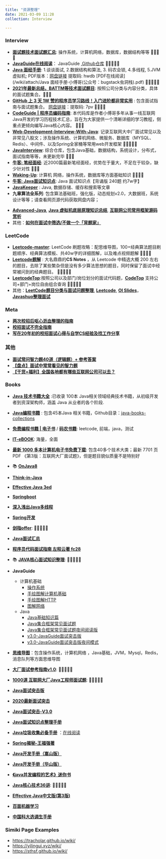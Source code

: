 ```yaml
---
title: "资源整理"
date: 2021-03-09 11:28
collection: Interview

---
```



### Interview


* [**面试题技术面试题汇总**](https://imageslr.github.io/2020/07/08/tech-interview.html): 操作系统，计算机网络，数据库，数据结构等等 	🌟🌟🌟🌟
* [**JavaGuide在线阅读**](https://snailclimb.gitee.io/javaguide/#/)： JavaGuide ,[Github仓库](https://github.com/Snailclimb/JavaGuide) 🌟🌟🌟🌟🌟
* [**Java 面经手册**](https://github.com/fuzhengwei/interview): 1.谈谈面试, 2.数据结构和算法, 3. 码农会锁, 4.多线程, 5.JVM 虚拟机; PDF版本：[网盘链接](https://pan.baidu.com/s/14EvqXGHUnJpC7UxtqSBzOQ) 提取码: hwdb  [PDF在线阅读](/wiki/attach/Java 面经手册·小傅哥(公众号：bugstack虫洞栈).pdf) 🌟🌟🌟🌟🌟 
* [**2021年最新总结，BATTM等技术面试题目**](https://github.com/0voice/interview_internal_reference#1): 按照公司分类与内容分类，具体的面试题集合。🌟🌟🌟
* [**GitHub 上 3 天 1W 赞的程序员学习路线！入门进阶都非常实用**](https://xie.infoq.cn/article/6a56208af04e169caf4a86485) : 包含面试指南与面试题集合。 [网盘链接](https://pan.baidu.com/s/1NasqJrHsDQVlSIbCadqaqg)：提取码: 7pv 🌟🌟🌟🌟
* [**CodeGuide | 程序员编码指南**](https://github.com/fuzhengwei/CodeGuide/wiki):  本代码库是作者小傅哥多年从事一线互联网Java开发的学习历程技术汇总，旨在为大家提供一个清晰详细的学习教程，侧重点更倾向编写Java核心内容。 🌟🌟🌟
* [**Web-Development-Interview-With-Java**](https://github.com/lokles/Web-Development-Interview-With-Java): 记录互联网大中厂面试常见以及非常见八股文；涉及操作系统、计算机网络、微服务、数据库（MYSQL、Redis）、中间件、以及Spring全家桶等常用web开发框架 🌟🌟🌟🌟🌟
* [**JavaInterview**](https://github.com/OUYANGSIHAI/JavaInterview): 综合仓库，包含Java基础，数据结构，系统设计，分布式，面试指南等等，未更新完毕 🌟🌟🌟
* [**牛客: 笔经面经**](https://zhuanlan.zhihu.com/b-jing-m-jing): 近2000篇最新笔经面经，优势在于量大，不足在于较杂，缺少针对性 🌟🌟🌟
* [**Waking-Up**](https://github.com/wolverinn/Waking-Up): 计算机 网络，操作系统，数据库等方面基础知识 🌟🌟🌟🌟
* [**牛客: 	Java面试知识点**](https://www.nowcoder.com/discuss/447742): Java 面试知识点【背诵版 240题 约7w字】
*  [**JavaKeeper**](https://github.com/Jstarfish/JavaKeeper) : Java,  数据存储、缓存和搜索等文章
*  **九章算法全系列**: 包含算法基础班，强化版，动态规划v2.0，大数据班，系统设计等等；请查看网页源代码获取网盘内容； 
<!--复制这段内容后打开百度网盘App，操作更方便哦。 链接:https://pan.baidu.com/s/1UH_RyjNT3vZEkl5QN6uKHw 提取码:f9po-->
* [**Advanced-Java**](https://github.com/doocs/advanced-java),  [**Java 虚拟机底层原理知识总结**](https://github.com/doocs/jvm), [**互联网公司常用框架源码赏析**](https://github.com/doocs/source-code-hunter)
* 其他：[**如何在面试中筛选/不做一个「背题家」**](https://ipotato.me/article/66) 







### LeetCode

* [**Leetcode-master**](https://github.com/youngyangyang04/leetcode-master): LeetCode 刷题攻略：配思维导图，100+经典算法题目刷题顺序、经典算法模板、共40w字的详细图解，以及难点视频题解 🌟🌟🌟🌟
* [**Leetcode题解**](https://github.com/CyC2018/CS-Notes/blob/master/notes/Leetcode%20%E9%A2%98%E8%A7%A3%20-%20%E7%9B%AE%E5%BD%95.md) : 大名鼎鼎的**CS Notes** ，从 Leetcode 中精选大概 200 左右的题目，去除了某些繁杂但是没有多少算法思想的题目，同时保留了面试中经常被问到的经典题目。 🌟🌟🌟🌟🌟
*  [**LeetcodeTop**](https://github.com/afatcoder/LeetcodeTop):按照公司以及部门/岗位划分的面试代码题，[**CodeTop**](https://codetop.cc) 支持公司+部门+岗位自由组合查询  🌟🌟🌟🌟🌟
*  其他：[**LeetCode题目分类与面试问题整理**](https://github.com/yuanguangxin/LeetCode), [**Leetcode**](https://github.com/doocs/leetcode), [**OI Slides**](https://github.com/Trinkle23897/oi_slides)， [**Javashuo整理面试**](http://www.javashuo.com/article/p-hfmcjxhm-a.html)



### Meta
* [**两次校招后呕心沥血整理的指南**](https://sspai.com/post/64458)
* [**校招面试不完全指南**](https://www.imwzk.com/posts/2020-10-05-an-incomplete-guide-to-campus-recruitment-interviews/)
* [**写在20年初的校招面试心得与自学CS经验及找工作分享**](https://github.com/conanhujinming/tips_for_interview/blob/master/README-zh_CN.md:)
 
 
### 其他
* [**面试常问智力题40道（逻辑题）+ 参考答案**](https://www.nowcoder.com/discuss/526897)
* [**【盘点】面试中常常看见的智力题**](https://www.nowcoder.com/discuss/262595)
* [**【干货+福利】全国各地都有哪些互联网公司可以去？**](https://www.nowcoder.com/discuss/86933)




### Books

* [**Java 技术书籍大全**](https://github.com/dahuoyzs/javapdf) :已收录 100本 Java相关领域经典技术书籍，从初级开发者到资深架构师，涵盖 Java 从业者的各个阶段. 
* [**Java编程书籍**](https://drive.google.com/drive/folders/1xFVzGpdh_d8gRnT5m0pfxTX8hlUURLsS) : 包含45本Java 相关书籍，Github目录：[java-books-collections](https://github.com/RongleXie/java-books-collections3)
* [**免费编程书籍 | 电子书**](https://github.com/meibin08/free-programming-books/issues/93) / [**码农书籍**](https://github.com/meibin08/free-programming-books): leetcode, 前端，java，测试
* [**IT-eBOOK**](https://github.com/asyncfun/IT-eBOOK): 海量，全面
* [**最新 1000 多本计算机电子书免费下载**](https://github.com/itdevbooks/pdf): 包含40多个技术大类；最新 7701 页 PDF 《第3版：互联网大厂面试题》，但是题目貌似质量不是特别好
* 📚 [**OnJava8**](https://lingcoder.github.io/OnJava8/)
* [**Think-in-Java**](https://www.javascriptc.com/books/think-in-java/)
* [**Effective Java 3ed**](https://www.javascriptc.com/books/effective-java-3rd-chinese/)
* [**Springboot**](https://www.javascriptc.com/books/spring-boot-reference-guide/)
* [**深入浅出Java多线程**](http://concurrent.redspider.group/)
* [**Spring开发**](https://www.liaoxuefeng.com/wiki/1252599548343744/1266263217140032
)
* [**剑指offer**](/wiki/attach/剑指offer.pdf): 🌟🌟🌟🌟🌟
* [**Java面试汇总**](/wiki/attach/Java面试汇总0510.pdf)
* [**程序员代码面试指南 左程云著 fc28**](https://pan.baidu.com/s/1zcE0bLNpRyPOuShdqmk_5Q)
*  📚 [**JAVA核心面试知识整理**](/wiki/attach/JAVA核心面试知识整理.pdf): 🌟🌟🌟🌟🌟
* **JavaGuide**
	* 计算机基础
		*  [操作系统](/wiki/attach/JavaGuide优质原创PDF/计算机基础/操作系统.pdf)
		*  [手绘图解计算机基础](/wiki/attach/JavaGuide优质原创PDF/计算机基础/手绘图解计算机基础.pdf)
		*   [手绘图解HTTP](/wiki/attach/JavaGuide优质原创PDF/计算机基础/手绘图解HTTP.pdf)
		*   [ 图解网络](/wiki/attach/JavaGuide优质原创PDF/计算机基础/图解网络.pdf)
	* Java
		*  [Java基础知识篇](/wiki/attach/JavaGuide优质原创PDF/Java/Java基础知识篇.pdf)
		*  [Java集合框架常见面试题](/wiki/attach/JavaGuide优质原创PDF/Java/Java集合框架常见面试题.pdf)
		*  [Java集合框架常见面试题夜间阅读版](/wiki/attach/JavaGuide优质原创PDF/Java/Java集合框架常见面试题夜间阅读版.pdf)
		*  [v3.0-JavaGuide面试突击版](/wiki/attach/JavaGuide优质原创PDF/Java/v3.0-JavaGuide面试突击版.pdf)
		*  [ v3.0-JavaGuide面试突击版夜间模式](/wiki/attach/JavaGuide优质原创PDF/Java/v3.0-JavaGuide面试突击版夜间模式.pdf)  
		
* [**思维导图**](/wiki/attach/思维导图.zip)：包含操作系统，计算机网络 ，Java基础，JVM，Mysql，Redis，消息队列等方面思维导图

* [**大厂面试参考指南v1.0**](/wiki/attach/大厂面试参考指南v1.0.pdf): 🌟🌟🌟🌟🌟
* [**1000道 互联网大厂Java工程师面试题**](/wiki/attach/1000道互联网大厂Java工程师面试题.pdf): 🌟🌟🌟🌟🌟
* [**Java面试突击版**](/wiki/attach/Java面试突击版.pdf)
* [**2020最新面试突击**](/wiki/attach/2020最新面试突击.pdf)
* [**Java面试突击-V3.0**](/wiki/attch/Java面试突击-V3.0.pdf)
* [**Java面试知识点整理手册**](/wiki/attach/Java面试知识点整理手册.pdf) 
* [**Java垃圾收集必备手册**](/wiki/attach/Java垃圾收集必备手册.pdf) ：[在线阅读](https://www.javajike.com/book/gc-handbook/)
* [**Spring揭秘-王福强著**](/wiki/attach/Spring揭秘-王福强著.pdf)
* [**Java开发手册（嵩山版）**](/wiki/attach/Java开发手册（嵩山版）.pdf)
* [**Java开发手册（华山版）**](/wiki/attachJava开发手册（华山版）.pdf)
* [**《java并发编程的艺术》迷你书**](/wiki/attach/《java并发编程的艺术》迷你书.pdf)
* [**Java核心技术36讲**](https://bytemarvel.github.io/wiki/Job/java-core-36-lectures.html): 🌟🌟🌟🌟🌟
* [**Effective Java中文版(第3版)**](/wiki/attach/Effective.Java中文版(第3版).pdf)
* [**百面机器学习**](/wiki/attach/百面机器学习.pdf)
* [**中国科大选调生手册**](/wiki/attach/中国科大选调生手册.pdf)


### Simiki  Page Examples
*  https://tracholar.github.io/wiki/
*  https://yilingui.xyz/wiki/
*  https://sthsf.github.io/wiki/
